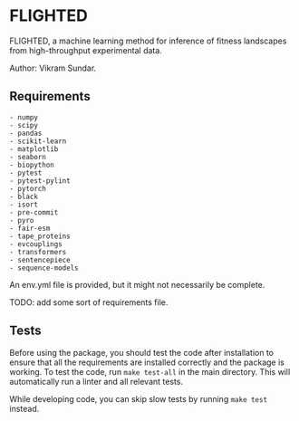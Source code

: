# FLIGHTED

FLIGHTED, a machine learning method for inference of fitness landscapes from high-throughput experimental data.

Author: Vikram Sundar.

## Requirements

    - numpy
    - scipy
    - pandas
    - scikit-learn
    - matplotlib
    - seaborn
    - biopython
    - pytest
    - pytest-pylint
    - pytorch
    - black
    - isort
    - pre-commit
    - pyro
    - fair-esm
    - tape_proteins
    - evcouplings
    - transformers
    - sentencepiece
    - sequence-models

An env.yml file is provided, but it might not necessarily be complete.

TODO: add some sort of requirements file.

## Tests

Before using the package, you should test the code after installation to ensure that all the requirements are installed correctly and the package is working. To test the code, run `make test-all` in the main directory. This will automatically run a linter and all relevant tests.

While developing code, you can skip slow tests by running `make test` instead.


